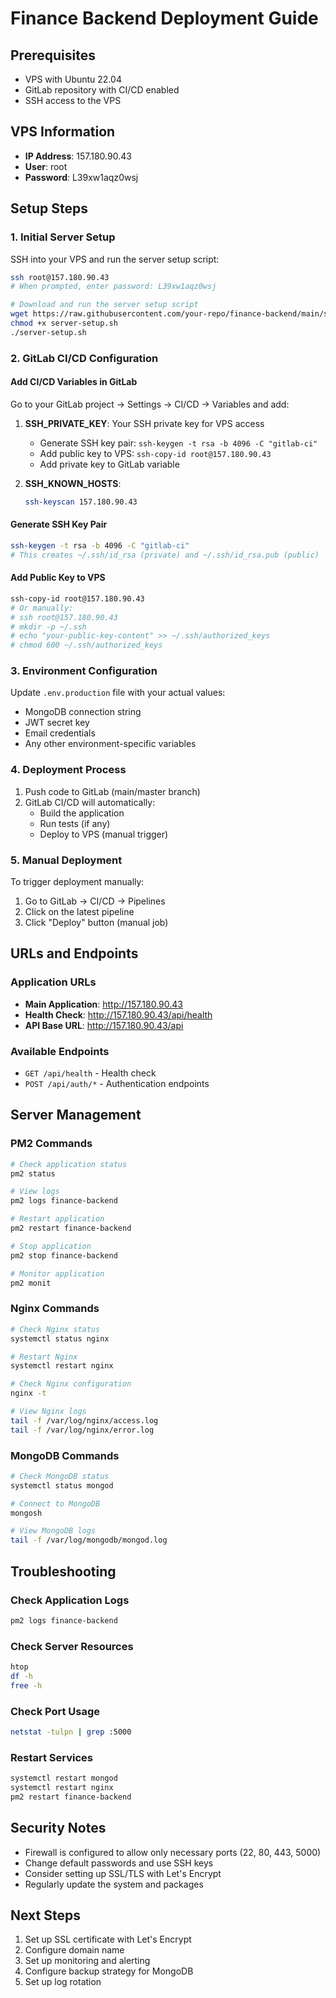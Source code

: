 # Finance Backend Deployment Guide

## Prerequisites
- VPS with Ubuntu 22.04
- GitLab repository with CI/CD enabled
- SSH access to the VPS

## VPS Information
- **IP Address**: 157.180.90.43
- **User**: root
- **Password**: L39xw1aqz0wsj

## Setup Steps

### 1. Initial Server Setup
SSH into your VPS and run the server setup script:

```bash
ssh root@157.180.90.43
# When prompted, enter password: L39xw1aqz0wsj

# Download and run the server setup script
wget https://raw.githubusercontent.com/your-repo/finance-backend/main/server-setup.sh
chmod +x server-setup.sh
./server-setup.sh
```

### 2. GitLab CI/CD Configuration

#### Add CI/CD Variables in GitLab
Go to your GitLab project → Settings → CI/CD → Variables and add:

1. **SSH_PRIVATE_KEY**: Your SSH private key for VPS access
   - Generate SSH key pair: `ssh-keygen -t rsa -b 4096 -C "gitlab-ci"`
   - Add public key to VPS: `ssh-copy-id root@157.180.90.43`
   - Add private key to GitLab variable

2. **SSH_KNOWN_HOSTS**: 
   ```bash
   ssh-keyscan 157.180.90.43
   ```

#### Generate SSH Key Pair
```bash
ssh-keygen -t rsa -b 4096 -C "gitlab-ci"
# This creates ~/.ssh/id_rsa (private) and ~/.ssh/id_rsa.pub (public)
```

#### Add Public Key to VPS
```bash
ssh-copy-id root@157.180.90.43
# Or manually:
# ssh root@157.180.90.43
# mkdir -p ~/.ssh
# echo "your-public-key-content" >> ~/.ssh/authorized_keys
# chmod 600 ~/.ssh/authorized_keys
```

### 3. Environment Configuration
Update `.env.production` file with your actual values:
- MongoDB connection string
- JWT secret key
- Email credentials
- Any other environment-specific variables

### 4. Deployment Process
1. Push code to GitLab (main/master branch)
2. GitLab CI/CD will automatically:
   - Build the application
   - Run tests (if any)
   - Deploy to VPS (manual trigger)

### 5. Manual Deployment
To trigger deployment manually:
1. Go to GitLab → CI/CD → Pipelines
2. Click on the latest pipeline
3. Click "Deploy" button (manual job)

## URLs and Endpoints

### Application URLs
- **Main Application**: http://157.180.90.43
- **Health Check**: http://157.180.90.43/api/health
- **API Base URL**: http://157.180.90.43/api

### Available Endpoints
- `GET /api/health` - Health check
- `POST /api/auth/*` - Authentication endpoints

## Server Management

### PM2 Commands
```bash
# Check application status
pm2 status

# View logs
pm2 logs finance-backend

# Restart application
pm2 restart finance-backend

# Stop application
pm2 stop finance-backend

# Monitor application
pm2 monit
```

### Nginx Commands
```bash
# Check Nginx status
systemctl status nginx

# Restart Nginx
systemctl restart nginx

# Check Nginx configuration
nginx -t

# View Nginx logs
tail -f /var/log/nginx/access.log
tail -f /var/log/nginx/error.log
```

### MongoDB Commands
```bash
# Check MongoDB status
systemctl status mongod

# Connect to MongoDB
mongosh

# View MongoDB logs
tail -f /var/log/mongodb/mongod.log
```

## Troubleshooting

### Check Application Logs
```bash
pm2 logs finance-backend
```

### Check Server Resources
```bash
htop
df -h
free -h
```

### Check Port Usage
```bash
netstat -tulpn | grep :5000
```

### Restart Services
```bash
systemctl restart mongod
systemctl restart nginx
pm2 restart finance-backend
```

## Security Notes
- Firewall is configured to allow only necessary ports (22, 80, 443, 5000)
- Change default passwords and use SSH keys
- Consider setting up SSL/TLS with Let's Encrypt
- Regularly update the system and packages

## Next Steps
1. Set up SSL certificate with Let's Encrypt
2. Configure domain name
3. Set up monitoring and alerting
4. Configure backup strategy for MongoDB
5. Set up log rotation 